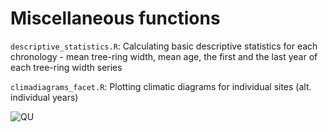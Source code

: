 # Miscellaneous functions

`descriptive_statistics.R`: Calculating basic descriptive statistics for each chronology - mean tree-ring width, mean age, the first and the last year of each tree-ring width series


`climadiagrams_facet.R`: Plotting climatic diagrams for individual sites (alt. individual years)


![QU](https://user-images.githubusercontent.com/25429975/235671480-04216baf-8b13-49ec-8269-1252fe66c1f3.jpeg)
